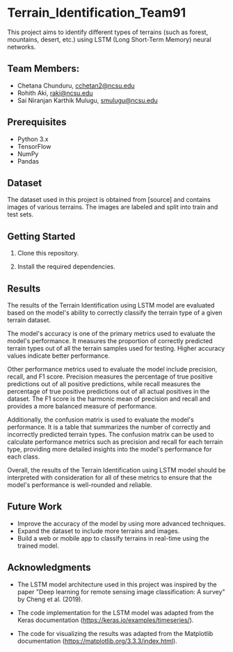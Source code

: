 # Terrain_Identification_Team91

This project aims to identify different types of terrains (such as forest, mountains, desert, etc.) using LSTM (Long Short-Term Memory) neural networks.

## Team Members: 
- Chetana Chunduru, cchetan2@ncsu.edu
- Rohith Aki, raki@ncsu.edu
- Sai Niranjan Karthik Mulugu, smulugu@ncsu.edu


## Prerequisites

- Python 3.x
- TensorFlow
- NumPy
- Pandas

## Dataset

The dataset used in this project is obtained from [source] and contains images of various terrains. The images are labeled and split into train and test sets.

## Getting Started

1. Clone this repository.

2. Install the required dependencies.


## Results

The results of the Terrain Identification using LSTM model are evaluated based on the model's ability to correctly classify the terrain type of a given terrain dataset.

The model's accuracy is one of the primary metrics used to evaluate the model's performance. It measures the proportion of correctly predicted terrain types out of all the terrain samples used for testing. Higher accuracy values indicate better performance.

Other performance metrics used to evaluate the model include precision, recall, and F1 score. Precision measures the percentage of true positive predictions out of all positive predictions, while recall measures the percentage of true positive predictions out of all actual positives in the dataset. The F1 score is the harmonic mean of precision and recall and provides a more balanced measure of performance.

Additionally, the confusion matrix is used to evaluate the model's performance. It is a table that summarizes the number of correctly and incorrectly predicted terrain types. The confusion matrix can be used to calculate performance metrics such as precision and recall for each terrain type, providing more detailed insights into the model's performance for each class.

Overall, the results of the Terrain Identification using LSTM model should be interpreted with consideration for all of these metrics to ensure that the model's performance is well-rounded and reliable.

## Future Work

- Improve the accuracy of the model by using more advanced techniques.
- Expand the dataset to include more terrains and images.
- Build a web or mobile app to classify terrains in real-time using the trained model.


## Acknowledgments

- The LSTM model architecture used in this project was inspired by the paper "Deep learning for remote sensing image classification: A survey" by Cheng et al. (2019).

- The code implementation for the LSTM model was adapted from the Keras documentation (https://keras.io/examples/timeseries/).

- The code for visualizing the results was adapted from the Matplotlib documentation (https://matplotlib.org/3.3.3/index.html).







